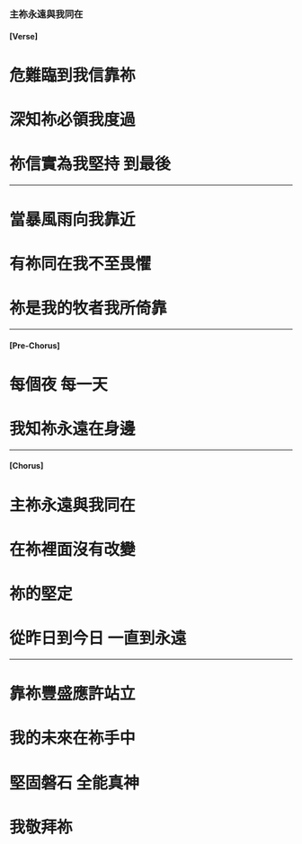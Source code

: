 ### 主祢永遠與我同在
#### [Verse]
# 危難臨到我信靠祢
# 深知祢必領我度過
# 祢信實為我堅持 到最後

---

# 當暴風雨向我靠近
# 有祢同在我不至畏懼
# 祢是我的牧者我所倚靠

---


#### [Pre-Chorus]
# 每個夜 每一天
# 我知祢永遠在身邊

---

#### [Chorus]
# 主祢永遠與我同在
# 在祢裡面沒有改變
# 祢的堅定
# 從昨日到今日 一直到永遠

---

# 靠祢豐盛應許站立
# 我的未來在祢手中
# 堅固磐石 全能真神
# 我敬拜祢